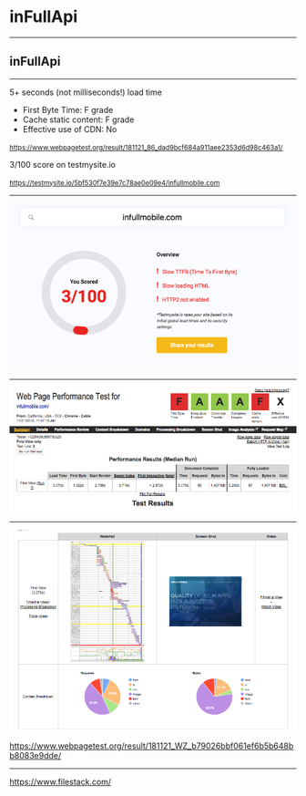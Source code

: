 # inFullApi

---

## inFullApi

---

5+ seconds (not milliseconds!) load time
- First Byte Time: F grade
- Cache static content: F grade
- Effective use of CDN: No

<small>https://www.webpagetest.org/result/181121_86_dad9bcf684a911aee2353d6d98c463a1/</small>

3/100 score on testmysite.io

<small>https://testmysite.io/5bf530f7e39e7c78ae0e09e4/infullmobile.com</small>

---

![](testmysite.png)

---

![](webpagetest1.png)

---

![](webpagetest2.png)

https://www.webpagetest.org/result/181121_WZ_b79026bbf061ef6b5b648bb8083e9dde/

---

https://www.filestack.com/

